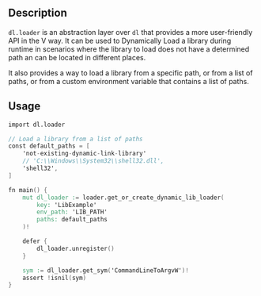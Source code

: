 ## Description

`dl.loader` is an abstraction layer over `dl` that provides a more user-friendly API in the V way.
It can be used to Dynamically Load a library during runtime in scenarios where the library to load
does not have a determined path an can be located in different places.

It also provides a way to load a library from a specific path, or from a list of paths, or from
a custom environment variable that contains a list of paths.

## Usage

```v
import dl.loader

// Load a library from a list of paths
const default_paths = [
	'not-existing-dynamic-link-library'
	// 'C:\\Windows\\System32\\shell32.dll',
	'shell32',
]

fn main() {
	mut dl_loader := loader.get_or_create_dynamic_lib_loader(
		key: 'LibExample'
		env_path: 'LIB_PATH'
		paths: default_paths
	)!

	defer {
		dl_loader.unregister()
	}

	sym := dl_loader.get_sym('CommandLineToArgvW')!
	assert !isnil(sym)
}
```
